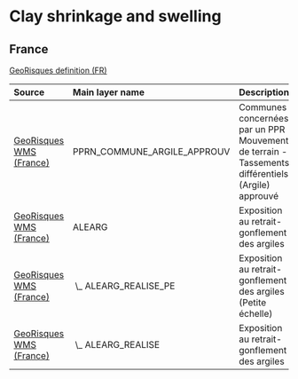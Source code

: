 # Clay shrinkage and swelling

## France

[GeoRisques definition (FR)](https://www.georisques.gouv.fr/risques/retrait-gonflement-des-argiles)

|Source|Main layer name|Description|
|:---|:---|:---|
|[GeoRisques WMS (France)](https://www.georisques.gouv.fr/services?service=wms&request=getcapabilities)|PPRN_COMMUNE_ARGILE_APPROUV|Communes concernées par un PPR Mouvement de terrain - Tassements différentiels (Argile) approuvé|
|[GeoRisques WMS (France)](https://www.georisques.gouv.fr/services?service=wms&request=getcapabilities)|ALEARG|Exposition au retrait-gonflement des argiles|
|[GeoRisques WMS (France)](https://www.georisques.gouv.fr/services?service=wms&request=getcapabilities)|&nbsp;\\_ ALEARG_REALISE_PE|Exposition au retrait-gonflement des argiles (Petite échelle)|
|[GeoRisques WMS (France)](https://www.georisques.gouv.fr/services?service=wms&request=getcapabilities)|&nbsp;\\_ ALEARG_REALISE|Exposition au retrait-gonflement des argiles|
